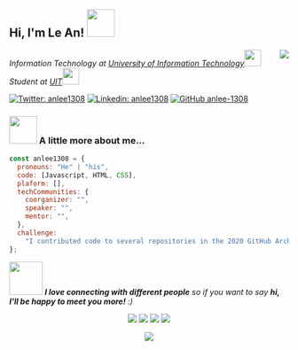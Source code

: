 <h2> Hi, I'm Le An! <img src="https://media.giphy.com/media/mGcNjsfWAjY5AEZNw6/giphy.gif" width="50"></h2>
<img align='right' src="https://i.imgur.com/m5Ie4P7.gif">
<p><em>Information Technology at <a href="https://en.uit.edu.vn/" target="_blank">University of Information Technology</a><img src="https://media.giphy.com/media/fYSnHlufseco8Fh93Z/giphy.gif" width="30"></br>Student at <a href="#" target="_blank">UIT</a><img src="https://media.giphy.com/media/WUlplcMpOCEmTGBtBW/giphy.gif" width="30"> 
</em></p>

[![Twitter: anlee1308](https://img.shields.io/twitter/follow/anlee1308?style=social)](https://twitter.com/anlee1308)
[![Linkedin: anlee1308](https://img.shields.io/badge/-anlee1308-blue?style=flat-square&logo=Linkedin&logoColor=white&link=https://www.linkedin.com/in/anlee1308/)](https://www.linkedin.com/in/anlee1308/)
[![GitHub anlee-1308](https://img.shields.io/github/followers/an-lee1308?label=follow&style=social)](https://github.com/an-lee1308)

### <img src="https://media.giphy.com/media/VgCDAzcKvsR6OM0uWg/giphy.gif" width="50"> A little more about me...

```javascript
const anlee1308 = {
  pronouns: "He" | "his",
  code: [Javascript, HTML, CSS],
  plaform: [],
  techCommunities: {
    coorganizer: "",
    speaker: "",
    mentor: "",
  },
  challenge:
    "I contributed code to several repositories in the 2020 GitHub Archive Program.",
};
```

<img src="https://media.giphy.com/media/LnQjpWaON8nhr21vNW/giphy.gif" width="60"> <em><b>I love connecting with different people</b> so if you want to say <b>hi, I'll be happy to meet you more!</b> :)</em>

<p align="center">
<!-- <a href= "https://blog.codedaokysu.com/" target="_blank"><img src="https://img.icons8.com/material-outlined/26/000000/ball-point-pen.png"/></a> -->
<a href= "https://www.facebook.com/an.lee1308/" target="_blank"><img src="https://img.icons8.com/windows/32/000000/facebook.png"/></a>
<a href= "https://www.linkedin.com/in/anlee1308/" target="_blank"><img src="https://img.icons8.com/material-outlined/30/000000/linkedin.png"/></a>
<a href= "https://www.youtube.com/channel/UCIKPpg8hTsY-Rnfk5s6TeWQ" target="_blank"><img src="https://img.icons8.com/material-outlined/30/000000/youtube.png"/></a>
<a href= "https://twitter.com/anlee1308" target="_blank"><img src="https://img.icons8.com/material-outlined/30/000000/twitter.png"/></a>
</p>
<p align="center">
    <a href="https://github.com/muskanrani/github-readme-stats">
      <img align="center" src="https://github-readme-stats.vercel.app/api/top-langs/?username=an-lee1308" />
    </a>
</p>
